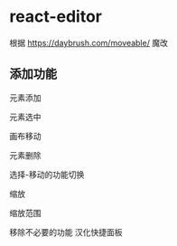 # react-editor

根据 https://daybrush.com/moveable/ 魔改

## 添加功能
元素添加

元素选中

画布移动

元素删除

选择-移动的功能切换

缩放

缩放范围

移除不必要的功能
汉化快捷面板
